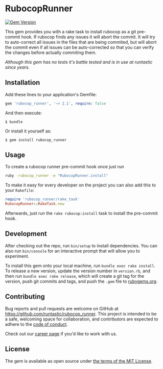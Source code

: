# RubocopRunner

[![Gem Version](https://badge.fury.io/rb/rubocop_runner.svg)][rubygems]

This gem provides you with a rake task to install rubocop as a git pre-commit hook.
If rubocop finds any issues it will abort the commit. It will try to auto-correct
all issues in the files that are being commited, but will abort the commit even
if all issues can be auto-corrected so that you can verify the changes before
actually commiting them.

_Although this gem has no tests it's battle tested and is in use at runtastic
since years._

## Installation

Add these lines to your application's Gemfile:

```ruby
gem 'rubocop_runner', '~> 2.1', require: false
```

And then execute:

    $ bundle

Or install it yourself as:

    $ gem install rubocop_runner

## Usage

To create a rubocop runner pre-commit hook once just run

```sh
ruby -rubocop_runner -e "RubocopRunner.install"
```

To make it easy for every developer on the project you can also add this to your
`Rakefile`:

```ruby
require 'rubocop_runner/rake_task'
RubocopRunner::RakeTask.new
```

Afterwards, just run the `rake rubocop:install` task to install the pre-commit
hook.

## Development

After checking out the repo, run `bin/setup` to install dependencies. You can
also run `bin/console` for an interactive prompt that will allow you to experiment.

To install this gem onto your local machine, run `bundle exec rake install`. To
release a new version, update the version number in `version.rb`, and then run
`bundle exec rake release`, which will create a git tag for the version, push
git commits and tags, and push the `.gem` file to [rubygems.org](https://rubygems.org).

## Contributing

Bug reports and pull requests are welcome on GitHub at https://github.com/runtastic/rubocop_runner.
This project is intended to be a safe, welcoming space for collaboration, and
contributors are expected to adhere to the [code of conduct][cc].

Check out our [career page](https://www.runtastic.com/career/) if you'd like to work with us.

## License

The gem is available as open source under [the terms of the MIT License][mit].

[rubygems]: https://rubygems.org/gems/rubocop_runner
[mit]: https://choosealicense.com/licenses/mit/
[cc]: ../CODE_OF_CONDUCT.md
